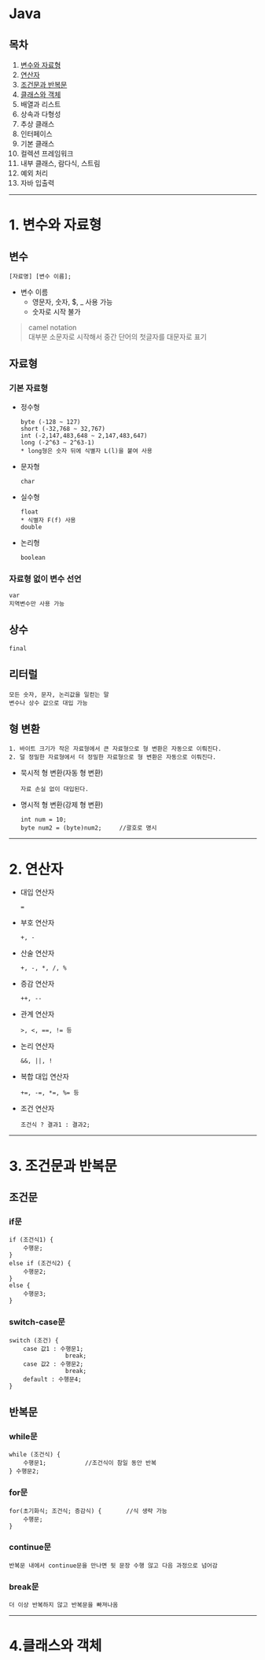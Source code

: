 Java
===
## 목차
1. [변수와 자료형](#1-변수와-자료형)
2. [연산자](#2-연산자)
3. [조건문과 반복문](#3-조건문과-반복문)
4. [클래스와 객체](#4-클래스와-객체)
5. 배열과 리스트
6. 상속과 다형성
7. 추상 클래스
8. 인터페이스
9. 기본 클래스
10. 컬렉션 프레임워크
11. 내부 클래스, 람다식, 스트림
12. 예외 처리
13. 자바 입출력

***

# 1. 변수와 자료형
## 변수

    [자료명] [변수 이름];
    
* 변수 이름
  * 영문자, 숫자, $, _ 사용 가능
  * 숫자로 시작 불가
> camel notation
<br> 대부분 소문자로 시작해서 중간 단어의 첫글자를 대문자로 표기

## 자료형
### 기본 자료형
* 정수형

      byte (-128 ~ 127) 
      short (-32,768 ~ 32,767)
      int (-2,147,483,648 ~ 2,147,483,647) 
      long (-2^63 ~ 2^63-1)
      * long형은 숫자 뒤에 식별자 L(l)을 붙여 사용
      
* 문자형 

      char
* 실수형 
 
      float
      * 식별자 F(f) 사용
      double 
* 논리형 
  
      boolean
      
### 자료형 없이 변수 선언
    var
    지역변수만 사용 가능
    
## 상수
    final
## 리터럴
    모든 숫자, 문자, 논리값을 일컫는 말
    변수나 상수 값으로 대입 가능
## 형 변환
    1. 바이트 크기가 작은 자료형에서 큰 자료형으로 형 변환은 자동으로 이뤄진다.
    2. 덜 정밀한 자료형에서 더 정밀한 자료형으로 형 변환은 자동으로 이뤄진다.
- 묵시적 형 변환(자동 형 변환)

      자료 손실 없이 대입된다.
- 명시적 형 변환(강제 형 변환)

      int num = 10;
      byte num2 = (byte)num2;     //괄호로 명시
    

 ***
# 2. 연산자
* 대입 연산자
 
      =
* 부호 연산자
 
      +, -
* 산술 연산자
 
      +, -, *, /, %
* 증감 연산자

      ++, --
* 관계 연산자

      >, <, ==, != 등
* 논리 연산자

      &&, ||, !
* 복합 대입 연산자

      +=, -=, *=, %= 등
* 조건 연산자

      조건식 ? 결과1 : 결과2;
        
***
# 3. 조건문과 반복문
## 조건문
### if문

    if (조건식1) {
        수행문;
    }
    else if (조건식2) {
        수행문2;
    }
    else {
        수행문3;
    }
### switch-case문

    switch (조건) {
        case 값1 : 수행문1;
                    break;
        case 값2 : 수행문2;
                    break;
        default : 수행문4;
    }
## 반복문
### while문

    while (조건식) {
        수행문1;           //조건식이 참일 동안 반복
    } 수행문2;
### for문

    for(초기화식; 조건식; 증감식) {       //식 생략 가능
        수행문;
    }
### continue문

    반복문 내에서 continue문을 만나면 뒷 문장 수행 않고 다음 과정으로 넘어감
### break문

    더 이상 반복하지 않고 반복문을 빠져나옴

***
# 4.클래스와 객체
